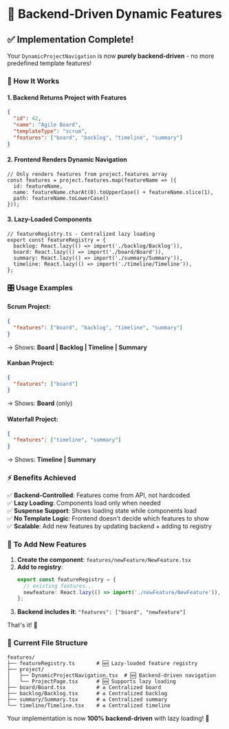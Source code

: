 # 🎯 Backend-Driven Dynamic Features

## ✅ Implementation Complete!

Your `DynamicProjectNavigation` is now **purely backend-driven** - no more predefined template features!

### 🔄 How It Works

#### 1. **Backend Returns Project with Features**
```json
{
  "id": 42,
  "name": "Agile Board",
  "templateType": "scrum", 
  "features": ["board", "backlog", "timeline", "summary"]
}
```

#### 2. **Frontend Renders Dynamic Navigation**
```tsx
// Only renders features from project.features array
const features = project.features.map(featureName => ({
  id: featureName,
  name: featureName.charAt(0).toUpperCase() + featureName.slice(1),
  path: featureName.toLowerCase()
}));
```

#### 3. **Lazy-Loaded Components**
```tsx
// featureRegistry.ts - Centralized lazy loading
export const featureRegistry = {
  backlog: React.lazy(() => import('./backlog/Backlog')),
  board: React.lazy(() => import('./board/Board')), 
  summary: React.lazy(() => import('./summary/Summary')),
  timeline: React.lazy(() => import('./timeline/Timeline')),
};
```

### 🎛️ **Usage Examples**

#### Scrum Project:
```json
{
  "features": ["board", "backlog", "timeline", "summary"]
}
```
→ Shows: **Board | Backlog | Timeline | Summary**

#### Kanban Project:  
```json
{
  "features": ["board"]
}
```
→ Shows: **Board** (only)

#### Waterfall Project:
```json
{
  "features": ["timeline", "summary"]
}
```
→ Shows: **Timeline | Summary**

### ⚡ **Benefits Achieved**

✅ **Backend-Controlled**: Features come from API, not hardcoded  
✅ **Lazy Loading**: Components load only when needed  
✅ **Suspense Support**: Shows loading state while components load  
✅ **No Template Logic**: Frontend doesn't decide which features to show  
✅ **Scalable**: Add new features by updating backend + adding to registry  

### 🔧 **To Add New Features**

1. **Create the component**: `features/newFeature/NewFeature.tsx`
2. **Add to registry**: 
   ```ts
   export const featureRegistry = {
     // existing features...
     newfeature: React.lazy(() => import('./newFeature/NewFeature')),
   };
   ```
3. **Backend includes it**: `"features": ["board", "newfeature"]`

That's it! 🚀

### 🎯 **Current File Structure**
```
features/
├── featureRegistry.ts       # 🆕 Lazy-loaded feature registry
├── project/
│   ├── DynamicProjectNavigation.tsx  # 🆕 Backend-driven navigation  
│   └── ProjectPage.tsx      # 🆕 Supports lazy loading
├── board/Board.tsx          # ♻️ Centralized board
├── backlog/Backlog.tsx      # ♻️ Centralized backlog  
├── summary/Summary.tsx      # ♻️ Centralized summary
└── timeline/Timeline.tsx    # ♻️ Centralized timeline
```

Your implementation is now **100% backend-driven** with lazy loading! 🎉

